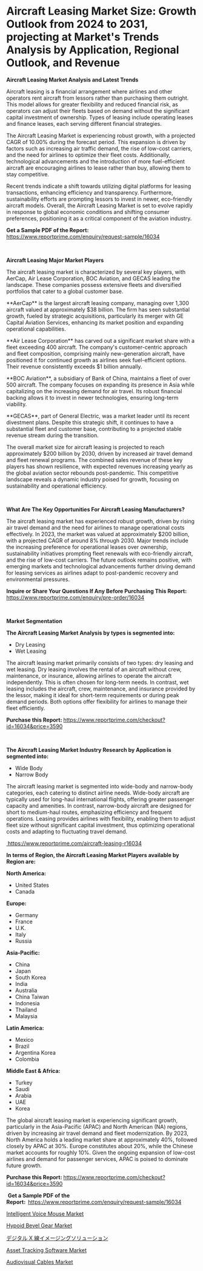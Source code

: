 <p><h1>Aircraft Leasing Market Size: Growth Outlook from 2024 to 2031, projecting at Market's Trends Analysis by Application, Regional Outlook, and Revenue</h1></p><p><strong>Aircraft Leasing Market Analysis and Latest Trends</strong></p>
<p><p>Aircraft leasing is a financial arrangement where airlines and other operators rent aircraft from lessors rather than purchasing them outright. This model allows for greater flexibility and reduced financial risk, as operators can adjust their fleets based on demand without the significant capital investment of ownership. Types of leasing include operating leases and finance leases, each serving different financial strategies.</p><p>The Aircraft Leasing Market is experiencing robust growth, with a projected CAGR of 10.00% during the forecast period. This expansion is driven by factors such as increasing air traffic demand, the rise of low-cost carriers, and the need for airlines to optimize their fleet costs. Additionally, technological advancements and the introduction of more fuel-efficient aircraft are encouraging airlines to lease rather than buy, allowing them to stay competitive.</p><p>Recent trends indicate a shift towards utilizing digital platforms for leasing transactions, enhancing efficiency and transparency. Furthermore, sustainability efforts are prompting lessors to invest in newer, eco-friendly aircraft models. Overall, the Aircraft Leasing Market is set to evolve rapidly in response to global economic conditions and shifting consumer preferences, positioning it as a critical component of the aviation industry.</p></p>
<p><strong>Get a Sample PDF of the Report:&nbsp;</strong> <a href="https://www.reportprime.com/enquiry/request-sample/16034">https://www.reportprime.com/enquiry/request-sample/16034</a></p>
<p>&nbsp;</p>
<p><strong>Aircraft Leasing Major Market Players</strong></p>
<p><p>The aircraft leasing market is characterized by several key players, with AerCap, Air Lease Corporation, BOC Aviation, and GECAS leading the landscape. These companies possess extensive fleets and diversified portfolios that cater to a global customer base.</p><p>**AerCap** is the largest aircraft leasing company, managing over 1,300 aircraft valued at approximately $38 billion. The firm has seen substantial growth, fueled by strategic acquisitions, particularly its merger with GE Capital Aviation Services, enhancing its market position and expanding operational capabilities.</p><p>**Air Lease Corporation** has carved out a significant market share with a fleet exceeding 400 aircraft. The company's customer-centric approach and fleet composition, comprising mainly new-generation aircraft, have positioned it for continued growth as airlines seek fuel-efficient options. Their revenue consistently exceeds $1 billion annually.</p><p>**BOC Aviation**, a subsidiary of Bank of China, maintains a fleet of over 500 aircraft. The company focuses on expanding its presence in Asia while capitalizing on the increasing demand for air travel. Its robust financial backing allows it to invest in newer technologies, ensuring long-term viability.</p><p>**GECAS**, part of General Electric, was a market leader until its recent divestment plans. Despite this strategic shift, it continues to have a substantial fleet and customer base, contributing to a projected stable revenue stream during the transition.</p><p>The overall market size for aircraft leasing is projected to reach approximately $200 billion by 2030, driven by increased air travel demand and fleet renewal programs. The combined sales revenue of these key players has shown resilience, with expected revenues increasing yearly as the global aviation sector rebounds post-pandemic. This competitive landscape reveals a dynamic industry poised for growth, focusing on sustainability and operational efficiency.</p></p>
<p>&nbsp;</p>
<p><strong>What Are The Key Opportunities For Aircraft Leasing Manufacturers?</strong></p>
<p><p>The aircraft leasing market has experienced robust growth, driven by rising air travel demand and the need for airlines to manage operational costs effectively. In 2023, the market was valued at approximately $200 billion, with a projected CAGR of around 8% through 2030. Major trends include the increasing preference for operational leases over ownership, sustainability initiatives prompting fleet renewals with eco-friendly aircraft, and the rise of low-cost carriers. The future outlook remains positive, with emerging markets and technological advancements further driving demand for leasing services as airlines adapt to post-pandemic recovery and environmental pressures.</p></p>
<p><strong>Inquire or Share Your Questions If Any Before Purchasing This Report:</strong> <a href="https://www.reportprime.com/enquiry/pre-order/16034">https://www.reportprime.com/enquiry/pre-order/16034</a></p>
<p>&nbsp;</p>
<p><strong>Market Segmentation</strong></p>
<p><strong>The Aircraft Leasing Market Analysis by types is segmented into:</strong></p>
<p><ul><li>Dry Leasing</li><li>Wet Leasing</li></ul></p>
<p><p>The aircraft leasing market primarily consists of two types: dry leasing and wet leasing. Dry leasing involves the rental of an aircraft without crew, maintenance, or insurance, allowing airlines to operate the aircraft independently. This is often chosen for long-term needs. In contrast, wet leasing includes the aircraft, crew, maintenance, and insurance provided by the lessor, making it ideal for short-term requirements or during peak demand periods. Both options offer flexibility for airlines to manage their fleet efficiently.</p></p>
<p><strong>Purchase this Report:&nbsp;</strong><a href="https://www.reportprime.com/checkout?id=16034&price=3590">https://www.reportprime.com/checkout?id=16034&price=3590</a></p>
<p>&nbsp;</p>
<p><strong>The Aircraft Leasing Market Industry Research by Application is segmented into:</strong></p>
<p><ul><li>Wide Body</li><li>Narrow Body</li></ul></p>
<p><p>The aircraft leasing market is segmented into wide-body and narrow-body categories, each catering to distinct airline needs. Wide-body aircraft are typically used for long-haul international flights, offering greater passenger capacity and amenities. In contrast, narrow-body aircraft are designed for short to medium-haul routes, emphasizing efficiency and frequent operations. Leasing provides airlines with flexibility, enabling them to adjust fleet size without significant capital investment, thus optimizing operational costs and adapting to fluctuating travel demand.</p></p>
<p><a href="https://www.reportprime.com/aircraft-leasing-r16034">&nbsp;https://www.reportprime.com/aircraft-leasing-r16034</a></p>
<p><strong>In terms of Region, the Aircraft Leasing Market Players available by Region are:</strong></p>
<p>
    <p> <strong> North America: </strong>
        <ul>
            <li>United States</li>
            <li>Canada</li>
        </ul>
        </p> 
    <p> <strong> Europe: </strong>
        <ul>
            <li>Germany</li>
            <li>France</li>
            <li>U.K.</li>
            <li>Italy</li>
            <li>Russia</li>
        </ul>
        </p> 
    <p> <strong> Asia-Pacific: </strong>
        <ul>
            <li>China</li>
            <li>Japan</li>
            <li>South Korea</li>
            <li>India</li>
            <li>Australia</li>
            <li>China Taiwan</li>
            <li>Indonesia</li>
            <li>Thailand</li>
            <li>Malaysia</li>
        </ul>
        </p> 
    <p> <strong> Latin America: </strong>
        <ul>
            <li>Mexico</li>
            <li>Brazil</li>
            <li>Argentina Korea</li>
            <li>Colombia</li>
        </ul>
        </p> 
    <p> <strong> Middle East & Africa: </strong>
        <ul>
            <li>Turkey</li>
            <li>Saudi</li>
            <li>Arabia</li>
            <li>UAE</li>
            <li>Korea</li>
        </ul>
    </p>
    </p>
<p><p>The global aircraft leasing market is experiencing significant growth, particularly in the Asia-Pacific (APAC) and North American (NA) regions, driven by increasing air travel demand and fleet modernization. By 2023, North America holds a leading market share at approximately 40%, followed closely by APAC at 30%. Europe constitutes about 20%, while the Chinese market accounts for roughly 10%. Given the ongoing expansion of low-cost airlines and demand for passenger services, APAC is poised to dominate future growth.</p></p>
<p><strong>Purchase this Report: </strong><a href="https://www.reportprime.com/checkout?id=16034&price=3590">https://www.reportprime.com/checkout?id=16034&price=3590</a></p>
<p>&nbsp;<strong>Get a Sample PDF of the Report:&nbsp;&nbsp;</strong><a href="https://www.reportprime.com/enquiry/request-sample/16034">https://www.reportprime.com/enquiry/request-sample/16034</a></p>
<p><strong></strong></p>
<p><p><a href="https://medium.com/@benjamin.james7456/this-intelligent-voice-mouse-market-research-report-evaluates-the-key-market-trends-drivers-and-33e9e0713b01">Intelligent Voice Mouse Market</a></p><p><a href="https://issuu.com/reportprime-2/docs/hypoid-bevel-gear-market-size-2030._72844e6d46c8d6">Hypoid Bevel Gear Market</a></p><p><a href="https://medium.com/@alexxis.gm/digital-x-ray-imaging-solutions-market-%E3%81%AF-%E3%82%B3%E3%82%B9%E3%83%88%E7%AE%A1%E7%90%86%E3%81%A8%E5%8A%B9%E7%8E%87%E5%90%91%E4%B8%8A%E3%82%92%E5%84%AA%E5%85%88%E3%81%97%E3%81%BE%E3%81%99-%E3%81%95%E3%82%89%E3%81%AB-%E5%A0%B1%E5%91%8A%E6%9B%B8%E3%81%AF%E5%B8%82%E5%A0%B4%E3%81%AE%E9%9C%80%E8%A6%81%E9%9D%A2%E3%81%A8%E4%BE%9B%E7%B5%A6%E9%9D%A2%E3%81%AE%E4%B8%A1%E6%96%B9%E3%82%92%E3%82%AB%E3%83%90%E3%83%BC%E3%81%97%E3%81%A6%E3%81%84%E3%81%BE%E3%81%99-digital-c1eaba0cfa00">デジタル X 線イメージングソリューション</a></p><p><a href="https://github.com/NargisHussain432/Market-Research-Report-List-1/blob/main/asset-tracking-software-market.md">Asset Tracking Software Market</a></p><p><a href="https://medium.com/@benjamin.james7456/the-audiovisual-cables-market-has-witnessed-significant-growth-in-recent-years-and-this-trend-is-22414beeae7d">Audiovisual Cables Market</a></p></p>